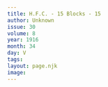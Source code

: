 ```yaml
---
title: H.F.C. - 15 Blocks - 15
author: Unknown
issue: 30
volume: 8
year: 1916
month: 34
day: V
tags:
layout: page.njk
image:
---
```





